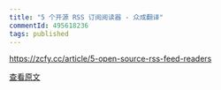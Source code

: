 ```yaml
---
title: "5 个开源 RSS 订阅阅读器 - 众成翻译"
commentId: 495618236
tags: published
---
```


https://zcfy.cc/article/5-open-source-rss-feed-readers
    
[查看原文](https://github.com/lotosbin/lotosbin.github.io/issues/100)
    